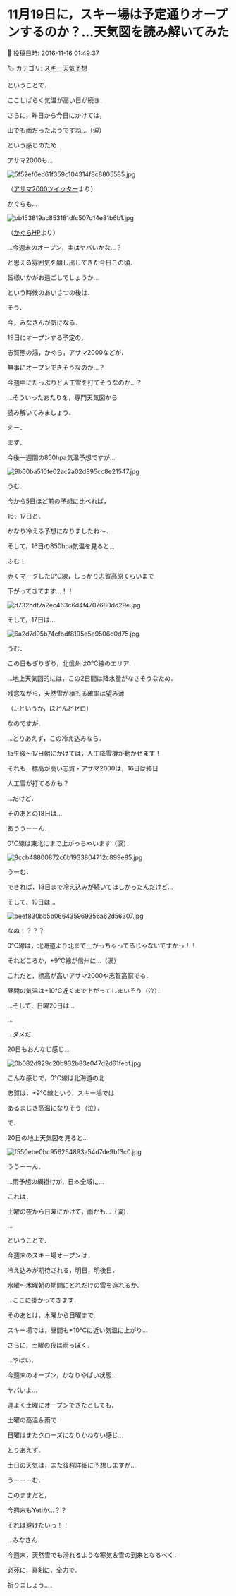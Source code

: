 # 11月19日に，スキー場は予定通りオープンするのか？…天気図を読み解いてみた

📅 投稿日時: 2016-11-16 01:49:37

🏷️ カテゴリ: [スキー天気予想](c6554f5c3c106093b511a8daae23757e8.md)

ということで．


ここしばらく気温が高い日が続き．


さらに，昨日から今日にかけては，


山でも雨だったようですね…（涙）





という感じのため．


アサマ2000も…




![5f52ef0ed61f359c104314f8c8805585.jpg](images/5f52ef0ed61f359c104314f8c8805585.jpg)




（[アサマ2000ツイッター](https://twitter.com/2000_info)より）





かぐらも…




![bb153819ac853181dfc507d14e81b6b1.jpg](images/bb153819ac853181dfc507d14e81b6b1.jpg)




（[かぐらHP](http://www.princehotels.co.jp/ski/kagura/)より）





…今週末のオープン，実はヤバいかな…？


と思える雰囲気を醸し出してきた今日この頃．


皆様いかがお過ごしでしょうか…





という時候のあいさつの後は．


そう．


今，みなさんが気になる．


19日にオープンする予定の，


志賀熊の湯，かぐら，アサマ2000などが．


無事にオープンできそうなのか…？


今週中にたっぷりと人工雪を打てそうなのか…？


…そういったあたりを，専門天気図から


読み解いてみましょう．





えー．


まず．


今後一週間の850hpa気温予想ですが…




![9b60ba510fe02ac2a02d895cc8e21547.jpg](images/9b60ba510fe02ac2a02d895cc8e21547.jpg)




うむ．


[今から5日ほど前の予想](ec941c6a1bb188fc01d6b291ea8da2029.md)に比べれば，


16，17日と．


かなり冷える予想になりましたね～．





そして，16日の850hpa気温を見ると…


ふむ！


赤くマークした0℃線，しっかり志賀高原くらいまで


下がってきてます…！！




![d732cdf7a2ec463c6d4f4707680dd29e.jpg](images/d732cdf7a2ec463c6d4f4707680dd29e.jpg)




そして，17日は…




![6a2d7d95b74cfbdf8195e5e9506d0d75.jpg](images/6a2d7d95b74cfbdf8195e5e9506d0d75.jpg)




うむ．


この日もぎりぎり，北信州は0℃線のエリア．





…地上天気図的には，この2日間は降水量がなさそうなため．


残念ながら，天然雪が積もる確率は望み薄


（…というか，ほとんどゼロ）


なのですが．


…とりあえず，この冷え込みなら．


15午後～17日朝にかけては，人工降雪機が動かせます！


それも，標高が高い志賀・アサマ2000は，16日は終日


人工雪が打てるかも？





…だけど．


そのあとの18日は…


あううーーん．


0℃線は東北にまで上がっちゃいます（涙）．




![8ccb48800872c6b1933804712c899e85.jpg](images/8ccb48800872c6b1933804712c899e85.jpg)




うーむ．


できれば，18日まで冷え込みが続いてほしかったんだけど…





そして．19日は…




![beef830bb5b066435969356a62d56307.jpg](images/beef830bb5b066435969356a62d56307.jpg)




なぬ！？？？


0℃線は，北海道より北まで上がっちゃってるじゃないですかっ！！


それどころか，+9℃線が信州に…（涙）


これだと，標高が高いアサマ2000や志賀高原でも．


昼間の気温は+10℃近くまで上がってしまいそう（泣）．





…そして．日曜20日は…


…


…ダメだ．


20日もおんなじ感じ…




![0b082d929c20b932b83e047d2d61febf.jpg](images/0b082d929c20b932b83e047d2d61febf.jpg)




こんな感じで，0℃線は北海道の北．


志賀は，+9℃線という，スキー場では


あるまじき高温になりそう（泣）．





で．


20日の地上天気図を見ると…




![f550ebe0bc956254893a54d7de9bf3c0.jpg](images/f550ebe0bc956254893a54d7de9bf3c0.jpg)




ううーーん．


…雨予想の網掛けが，日本全域に…


これは．


土曜の夜から日曜にかけて，雨かも…（涙）．





…


ということで．


今週末のスキー場オープンは．


冷え込みが期待される，明日，明後日．


水曜～木曜朝の期間にどれだけの雪を造れるか．


…ここに掛かってきます．





そのあとは，木曜から日曜まで．


スキー場では，昼間も+10℃に近い気温に上がり…


さらに，土曜の夜は雨っぽく．


…やばい．


今週末のオープン，かなりやばい状態…


ヤバいよ…





運よく土曜にオープンできたとしても．


土曜の高温＆雨で．


日曜はまたクローズになりかねない感じ…





とりあえず．


土日の天気は，また後程詳細に予想しますが…


うーーーむ．


このままだと，


今週末もYetiか…？？


それは避けたいっ！！





…みなさん．


今週末，天然雪でも滑れるような寒気＆雪の到来となるべく．


必死に，真剣に．全力で．


祈りましょう…．
